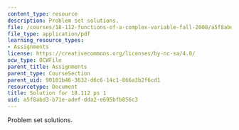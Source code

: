 ```yaml
---
content_type: resource
description: Problem set solutions.
file: /courses/18-112-functions-of-a-complex-variable-fall-2008/a5f8abd3b71eadefdda2e695bfb856c3_ps1.pdf
file_type: application/pdf
learning_resource_types:
- Assignments
license: https://creativecommons.org/licenses/by-nc-sa/4.0/
ocw_type: OCWFile
parent_title: Assignments
parent_type: CourseSection
parent_uid: 90101b46-3632-d6c6-14c1-866a3b2f6cd1
resourcetype: Document
title: Solution for 18.112 ps 1
uid: a5f8abd3-b71e-adef-dda2-e695bfb856c3
---
```

Problem set solutions.
